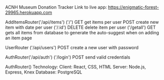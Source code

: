 ACNH Museum Donation Tracker
Link to live app:
https://enigmatic-forest-29965.herokuapp.com



AddItemsRouter('/api/items')
('/')
GET
get items per user 
POST 
create new item with date per user
('/:id')
DELETE
delete item per user
('/getall')
GET
gets all items from database to generate the auto-suggest when on adding an item page


UserRouter ('/api/users')
POST
create a new user with password

AuthRouter('/api/auth')
('/login')
POST
send valid credentials

AuthRouter()
Technology:
Client:
React, CSS, HTML
Server:
Node.js, Express, Knex
Database: 
PostgreSQL